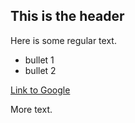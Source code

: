 ## This is the header

Here is some regular text.

* bullet 1
* bullet 2

[Link to Google](https://www.google.com)

More text.